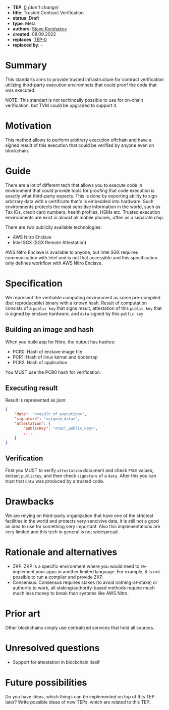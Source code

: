 - **TEP**: [0](https://github.com/ton-blockchain/TEPs/pull/0) *(don't change)*
- **title**: Trusted Contract Verification
- **status**: Draft
- **type**: Meta
- **authors**: [Steve Korshakov](https://github.com/ex3ndr)
- **created**: 08.09.2022
- **replaces**: [TEP-0](https://github.com/ton-blockchain/TEPs/blob/master/0000-template.md)
- **replaced by**: -

# Summary

This standarts aims to provide trusted infrastructure for contract verification utilizing third-party execution enviromnets that could proof the code that was executed.

NOTE: This standart is not techincally possible to use for on-chain verification, but TVM could be upgraded to support it.

# Motivation

This method allows to perform arbitrary execution offchain and have a signed result of this execution that could be verified by anyone even on blockchain.

# Guide

There are a lot of different tech that allows you to execute code in environment that could provide tools for proofing that code execution is exactly what third-party expects. This is done by exporting ability to sign arbitrary data with a certificate that's is embedded into hardware. Such enviromnents protects the most sensitive information in the world, such as Tax IDs, credit card numbers, health profiles, HSMs etc. Trusted execution environments are exist in almost all mobile phones, often as a separate chip.

There are two publicily available technologies:
* AWS Nitro Enclave
* Intel SGX (SGX Remote Attestation)

AWS Nitro Enclave is available to anyone, but Intel SGX requires communication with Intel and is not that accessible and this specification only defines workflow with AWS Nitro Enclave.

# Specification

We represent the verifiable computing environment as some pre-compiled (but reproducable) binary with a known hash. Result of computation consists of a `public key` that signs result, attestation of this `public key` that is signed by enclave hardware, and `data` signed by this `public key`

## Building an image and hash
When you build app for Nitro, the output has hashes:

* PCR0: Hash of enclave image file
* PCR1: Hash of linux kernel and bootstrap
* PCR2: Hash of application

You MUST use the PCR0 hash for verification.

## Executing result

Result is represented as json:

```json
{
    "data": "<result_of_execution>",
    "signature": "<signed_data>",
    "attestation": {
        "publicKey": "<nacl_public_key>",
        ....
    }
}
```

## Verification

First you MUST to verify `attestation` document and check `PRC0` values, extract `publicKey`, and then check `signature` of a `data`. After this you can trust that `data` was produced by a trusted code.

# Drawbacks

We are relying on third-party organization that have one of the strictest facilities in the world and protects very sencivive data, it is still not a good an idea to use for something very important. Also this implementations are very limited and this tech in general is not widespread.

# Rationale and alternatives

- ZKP. ZKP is a specific environment where you would need to re-implement your apps in another limited language. For example, it is not possible to run a compiler and provide ZKP.
- Consensus. Consensus requires stakes (to avoid nothing-at-stake) or authority to work, all staking/authority-based methods require much much less money to break than systems like AWS Nitro.

# Prior art

Other blockchains simply use centralized services that hold all sources.

# Unresolved questions

- Support for attestation in blockchain itself

# Future possibilities

Do you have ideas, which things can be implemented on top of this TEP later? Write possible ideas of new TEPs, which are related to this TEP.